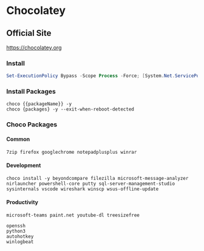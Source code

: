 # Chocolatey
## Official Site
https://chocolatey.org
### Install
```PowerShell
Set-ExecutionPolicy Bypass -Scope Process -Force; [System.Net.ServicePointManager]::SecurityProtocol = [System.Net.ServicePointManager]::SecurityProtocol -bor 3072; iex ((New-Object System.Net.WebClient).DownloadString('https://chocolatey.org/install.ps1'))
```
### Install Packages
```
choco {{packageName}} -y
choco {packages} -y --exit-when-reboot-detected
```
### Choco Packages
#### Common
```
7zip firefox googlechrome notepadplusplus winrar
```
#### Development
```
choco install -y beyondcompare filezilla microsoft-message-analyzer nirlauncher powershell-core putty sql-server-management-studio sysinternals vscode wireshark winscp wsus-offline-update
```
#### Productivity
```
microsoft-teams paint.net youtube-dl treesizefree
```
```
openssh
python3
autohotkey
winlogbeat
```
